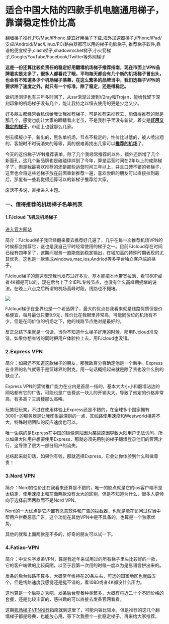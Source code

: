 # 适合中国大陆的四款手机电脑通用梯子，靠谱稳定性价比高
翻墙梯子推荐,PC/Mac/iPhone,便宜好用梯子下载,海外加速器梯子,iPhone/iPad/安卓/Android/Mac/Linux/PC/路由器都可以用的梯子电脑梯子, 推荐梯子软件,靠谱的便宜梯子,clash梯子,shadowrocket梯子,小火箭梯子,Google/YouTube/Facebook/Twitter等外网梯子

**这是一份还算比较负责任的稳定好用翻墙机场梯子推荐指南，现在市面上VPN品牌着实是太多了，很多人都看花了眼，平均每天都会有几个新的机场梯子冒出头，也会有不知道多少个机场梯子落幕，在这么繁多的品牌当中，我们选梯子VPN的要求除了速度之外，就只有一个标准，除了稳定，还是得稳定。**

做机场测评也有三年多时间了，从ssr渐渐过渡到V2ray和Trojan，能给我留下深刻印象的机场梯子没有几个，能让我持之以恒去使用的更是少之又少。

好多朋友都经常会私信给我让我推荐梯子，可是推荐来推荐去，能值得推荐的就是那几个，感觉也能让大家的眼睛看出老茧，不是我肚子里没有新货，着实是[**好用又稳定的梯子**](http://react-china.org/t/topic/40230)，市面上也就那么几家。

刨去模板小子，新出的，黑名单机场，节点不稳定的，性价比过低的，被人喷出翔的，客服时不时玩消失的等等，真的很难再找出几家可以[**推荐的机场**](http://react-china.org/t/topic/40257)了。

今天的这份梯子VPN推荐表单，除了几个我经常推荐的以外，额外还新增了几个新面孔，这几个新品牌也是磕磕绊绊到了今年，算是运营时间在2年以上的成熟梯子了，但是我最喜欢推荐的还是那些运营时间三年以上，并且口碑不错的老梯子，这里也会将这些老梯子放在前面重新推荐一遍，喜欢尝鲜的朋友可以直接拉到最后，那里有一些我觉得还算可以的新梯子推荐给大家。

废话不多说，直接进入主题。


### 一、值得推荐的机场梯子名单列表
#### 1.FJcloud 飞机云机场梯子
[进入官方网站](https://go.51tz.cc/nicecloud)

简介：FJcloud梯子我已经翻来覆去推荐好几遍了，几乎在每一次推荐机场VPN的时候都会推荐它，这也是我自己平时经常使用的梯子之一。目前FJcloud存在时间已经有四年多了，这期间服务一直能做到稳定输出，在墙加高的特殊时期表现的尤其优秀。这也是一款集成windows,mac,ios,Andriod等多平台独立客户端的梯子。

FJcloud梯子的测速表现我也发布过好多次，基本能把本地带宽拉满，看1080P或者4K都是可以的，现在后台上了全IEPL专线节点，也没有什么高峰期拥堵的说法，在晚上八点之后所谓的机场高峰时段，线路也不拥堵。

![](https://pic.imgdb.cn/item/652d292cc458853aefd4a43d.jpg)

FJcloud梯子在业界也是一个老品牌了，最大的优点在我看来就是线路优质但是价格便宜，每月最低只要9.9元，性价比在我眼里非常高，可能同价位的机场有不少，但是在同价位的机场之下，他的线路节点绝对是最好的。

反正总结下来就是一句话，当你不知道什么梯子好用的时候，那用FJcloud准没错，如果你想省钱的同时把用户体验拉上去，用FJcloud也没错。

### 2.Express VPN
简介：如果还不知道这款梯子的朋友，那我敢百分百确定他是一个新手。Express在业界的名气就等于是篮球界的耐克。用一句话概括起来就是除了贵也没什么别的缺点了。


Express VPN的营销推广能力在业内是首屈一指的，基本大大小小和翻墙沾边的网站都有它的广告，可能也是广告费这一块儿的开销太大，导致了他定的价格非常高，有多高？三层楼那么高咯。

玩笑归玩笑，不过在使用体验上Express还是不错的，在全球多个国家拥有3000+的服务器是让我印象最深刻的一点，其线路使用速度和Westworld相差不大，特殊时期团队的反应速度也可以。

唯一诟病的是Express在中国的镜像网站因为某些原因导致大陆用户无法访问，所以如果大陆用户想要使用Express，那就必须先用别的梯子翻墙登录他们的官网才行，这导致了很大一部分用户的流失。

总结起来就句话，如果你有钱，那就选择Express，它会让你体验到什么叫做尊贵！

### 3.Nord VPN
简介：Nord的性价比在我看来还算是不错的，唯一的缺点就是它的ios客户端不是太稳定，使用速度上和前面两款没有太大的区别，但是不知道为什么，很多人更倾向于选择前面两款而不是Nord VPN。

Nord的一大优点是它内置有恶意软件和广告的拦截器，也就是能在访问过程当中帮用户拦截恶意广告，这个功能在其他VPN中是不具备的，也算是一个独家优势。

其他的就和上面两款差不多的，好奇的朋友可以试一下。

### 4.Fatiao-VPN
简介：中文名字发条VPN，算是我近年来试用过的所有梯子里头比较好的一款，它的客户端做的比较简陋，以至于我第一次用的时候一度以为是易语言拼出来的。

发条的后台线路不算多，大概常年维持在20条左右，可选的国家地区也就四五个，但是线路速度我感觉还是挺不错的，看1080或者4K都没什么压力。

这也算是一个后期之秀吧，发条后台套餐种类繁多，大概有将近二十个不同价格的套餐，还是比较丰富的，感兴趣的可以直接去发条官网看看。

这期[机场梯子VPN推荐](https://github.com/Tecnono/tizi-4)指南就到这里了，可能内容比较水，但是推荐的这几个翻墙梯子都是经典，也能放心用，等下次我攒个一批稳定梯子，再来给大家推荐。
